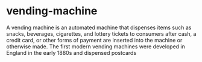# vending-machine
A vending machine is an automated machine that dispenses items such as snacks, beverages, cigarettes, and lottery tickets to consumers after cash, a credit card, or other forms of payment are inserted into the machine or otherwise made. The first modern vending machines were developed in England in the early 1880s and dispensed postcards
